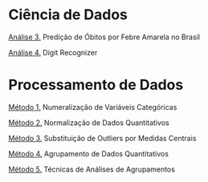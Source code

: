 # Ciência de Dados

[Análise 3.](https://github.com/alexandre11aa/notebooks/blob/main/data_science/obitos_por_fa.ipynb) Predição de Óbitos por Febre Amarela no Brasil

[Análise 4.](https://github.com/alexandre11aa/notebooks/blob/main/data_science/digit_recognizer.ipynb) Digit Recognizer

# Processamento de Dados

[Método 1.](https://github.com/alexandre11aa/notebooks/blob/main/data_processing/numeralizacao_de_variaveis_categoricas.ipynb) Numeralização de Variáveis Categóricas

[Método 2.](https://github.com/alexandre11aa/notebooks/blob/main/data_processing/normalizacao_de_dados.ipynb) Normalização de Dados Quantitativos

[Método 3.](https://github.com/alexandre11aa/notebooks/blob/main/data_processing/substituicao_por_medidas_centrais.ipynb) Substituição de Outliers por Medidas Centrais

[Método 4.](https://github.com/alexandre11aa/notebooks/blob/main/data_processing/agrupamento_de_dados.ipynb) Agrupamento de Dados Quantitativos

[Método 5.](https://github.com/alexandre11aa/notebooks/blob/main/data_processing/analises_de_agrupamentos.ipynb) Técnicas de Análises de Agrupamentos
